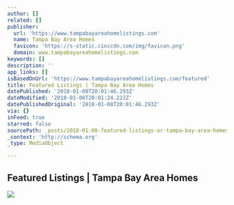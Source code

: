 ```yaml
---
author: []
related: []
publisher:
  url: 'https://www.tampabayareahomelistings.com'
  name: Tampa Bay Area Homes
  favicon: 'https://s-static.cinccdn.com/img/favicon.png'
  domain: www.tampabayareahomelistings.com
keywords: []
description: ''
app_links: []
isBasedOnUrl: 'https://www.tampabayareahomelistings.com/featured'
title: Featured Listings | Tampa Bay Area Homes
datePublished: '2018-01-08T20:01:46.293Z'
dateModified: '2018-01-08T20:01:24.222Z'
datePublishedOriginal: '2018-01-08T20:01:46.293Z'
via: {}
inFeed: true
starred: false
sourcePath: _posts/2018-01-08-featured-listings-or-tampa-bay-area-homes.md
_context: 'http://schema.org'
_type: MediaObject

---
```

<article style=""><h1>Featured Listings | Tampa Bay Area Homes</h1><img src="https://img15.cinccdn.com/201711/MLS/MYFLR/404/MYFLR-RES-212369404-0.jpg" /></article>